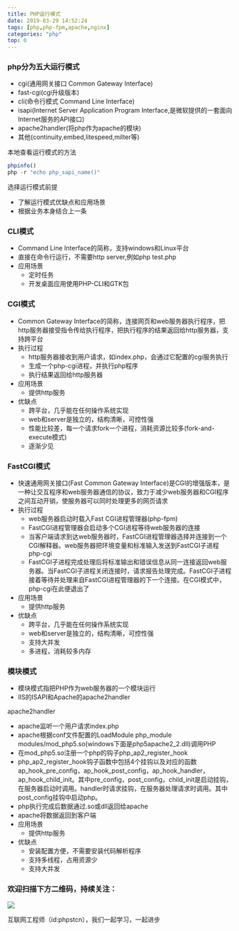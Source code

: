 ```yaml
---
title: PHP运行模式
date: 2019-03-29 14:52:24
tags: [php,php-fpm,apache,nginx]
categories: "php"
top: 0
---
```

### php分为五大运行模式
- cgi(通用网关接口 Common Gateway Interface)
- fast-cgi(cgi升级版本)
- cli(命令行模式 Command Line Interface)
- isapi(Internet Server Application Program Interface,是微软提供的一套面向Internet服务的API接口)
- apache2handler(将php作为apache的模块)
- 其他(continuity,embed,litespeed,milter等)

本地查看运行模式的方法
```php
phpinfo()
php -r "echo php_sapi_name()"
```


选择运行模式前提
- 了解运行模式优缺点和应用场景
- 根据业务本身结合上一条

### CLI模式
- Command Line Interface的简称，支持windows和Linux平台
- 直接在命令行运行，不需要http server,例如php test.php
- 应用场景
    - 定时任务
    - 开发桌面应用使用PHP-CLI和GTK包

### CGI模式
- Common Gateway Interface的简称，连接网页和web服务器执行程序，把http服务器接受指令传给执行程序，把执行程序的结果返回给http服务器，支持跨平台
- 执行过程
    - http服务器接收到用户请求，如index.php，会通过它配置的cgi服务执行
    - 生成一个php-cgi进程，并执行php程序
    - 执行结果返回给http服务器
- 应用场景
    - 提供http服务
- 优缺点
    - 跨平台，几乎能在任何操作系统实现
    - web和server是独立的，结构清晰，可控性强
    - 性能比较差，每一个请求fork一个进程，消耗资源比较多(fork-and-execute模式)
    - 逐渐少见

### FastCGI模式
- 快速通用网关接口(Fast Common Gateway Interface)是CGI的增强版本，是一种让交互程序和web服务器通信的协议，致力于减少web服务器和CGI程序之间互动开销，使服务器可以同时处理更多的网页请求
- 执行过程
    - web服务器启动时载入Fast CGI进程管理器(php-fpm)
    - FastCGI进程管理器会启动多个CGI进程等待web服务器的连接
    - 当客户端请求到达web服务器时，FastCGI进程管理器选择并连接到一个CGI解释器。web服务器把环境变量和标准输入发送到FastCGI子进程php-cgi
    - FastCGI子进程完成处理后将标准输出和错误信息从同一连接返回web服务器。当FastCGI子进程关闭连接时，请求报告处理完成。FastCGI子进程接着等待并处理来自FastCGI进程管理器的下一个连接。在CGI模式中，php-cgi在此便退出了
- 应用场景
    - 提供http服务
- 优缺点
    - 跨平台，几乎能在任何操作系统实现
    - web和server是独立的，结构清晰，可控性强
    - 支持大并发
    - 多进程，消耗较多内存

### 模块模式
- 模块模式指把PHP作为web服务器的一个模块运行
- IIS的ISAPI和Apache的apache2handler

apache2handler
- apache监听一个用户请求index.php
- apache根据conf文件配置的LoadModule php_module modules/mod_php5.so(windows下面是php5apache2_2.dll)调用PHP
- 在mod_php5.so注册一个php的钩子php_ap2_register_hook
- php_ap2_register_hook钩子函数中包括4个挂钩以及对应的函数ap_hook_pre_config，ap_hook_post_config，ap_hook_handler，ap_hook_child_init。其中pre_config，post_config，child_init是启动挂钩，在服务器启动时调用。handler时请求挂钩，在服务器处理请求时调用。其中post_config挂钩中启动php。
- php执行完成后数据通过.so或dll返回给apache
- apache将数据返回到客户端
- 应用场景
    - 提供http服务
- 优缺点
    - 安装配置方便，不需要安装代码解析程序
    - 支持多线程，占用资源少
    - 支持大并发

### 欢迎扫描下方二维码，持续关注：
![](http://ww1.sinaimg.cn/large/a616b9a4gy1g4xzv954a4j20760763yo.jpg)

互联网工程师（id:phpstcn），我们一起学习，一起进步